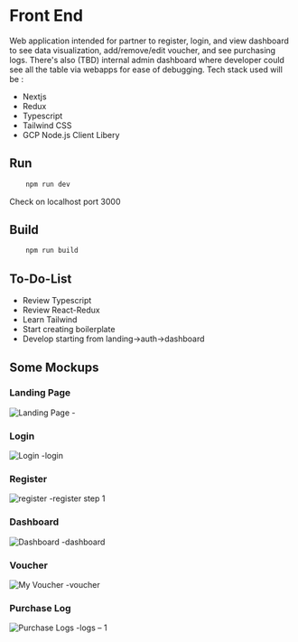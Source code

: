 # Front End 
Web application intended for partner to register, login, and view dashboard to see data visualization, add/remove/edit voucher, and see purchasing logs. There's also (TBD) internal admin dashboard where developer could see all the table via webapps for ease of debugging. Tech stack used will be : 
- Nextjs 
- Redux
- Typescript
- Tailwind CSS 
- GCP Node.js Client Libery 

## Run 
```bash
    npm run dev
```
Check on localhost port 3000
## Build
```bash
    npm run build
```
## To-Do-List
- Review Typescript
- Review React-Redux
- Learn Tailwind
- Start creating boilerplate
- Develop starting from landing->auth->dashboard 
## Some Mockups
### Landing Page
![Landing Page -](https://user-images.githubusercontent.com/47879766/169674120-d6494fdf-943b-47b4-8f98-b5fa949a45df.png)
### Login
![Login -login](https://user-images.githubusercontent.com/47879766/169674127-1a8667d2-5e1c-4bc0-aec3-f3d115c2fc9b.png)
### Register
![register -register step 1](https://user-images.githubusercontent.com/47879766/169674129-999f8467-fe44-454a-9db6-af3a67cd9c99.png)
### Dashboard
![Dashboard -dashboard](https://user-images.githubusercontent.com/47879766/169674131-716b450a-d9c0-453b-8ac5-0c9e63446724.png)
### Voucher
![My Voucher -voucher](https://user-images.githubusercontent.com/47879766/169674132-ffb6eaff-52a6-465d-a522-e9167791a3c1.png)
### Purchase Log
![Purchase Logs -logs – 1](https://user-images.githubusercontent.com/47879766/169674135-84246109-2fa1-4cd0-a291-f32b57a8c766.png)